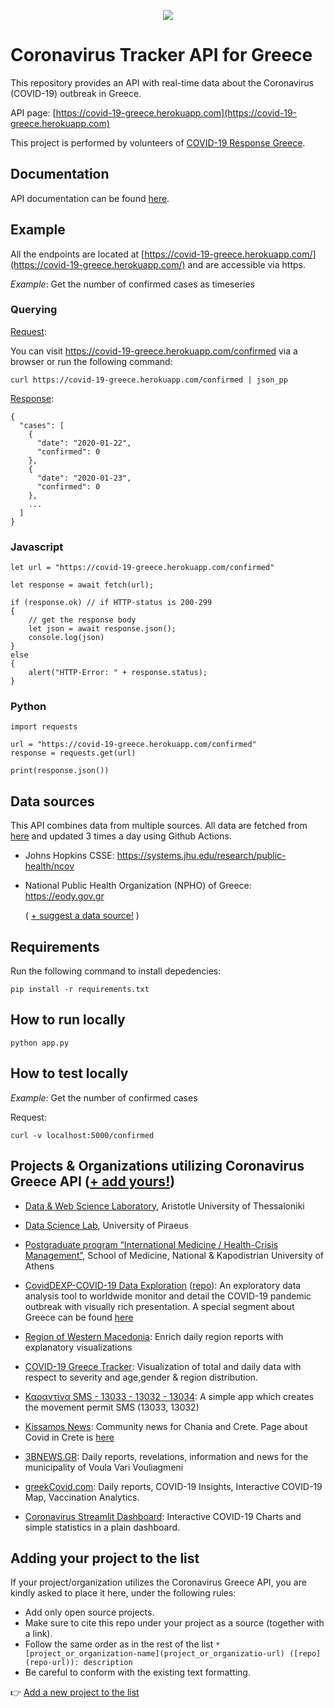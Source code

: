 <p align="center">
    <img src="https://cdn2.iconfinder.com/data/icons/covid-19-2/64/29-Doctor-256.png">
</p>

# Coronavirus Tracker API for Greece

This repository provides an API with real-time data about the Coronavirus (COVID-19) outbreak in Greece.

API page: [https://covid-19-greece.herokuapp.com](https://covid-19-greece.herokuapp.com)

This project is performed by volunteers of [COVID-19 Response Greece](https://www.covid19response.gr).

## Documentation

API documentation can be found [here](https://covid-19-greece.herokuapp.com/docs).

## Example

All the endpoints are located at [https://covid-19-greece.herokuapp.com/](https://covid-19-greece.herokuapp.com/) and are accessible via https. 

*Example*: Get the number of confirmed cases as timeseries

### Querying

<ins>Request</ins>:

You can visit https://covid-19-greece.herokuapp.com/confirmed via a browser or run the following command:

    curl https://covid-19-greece.herokuapp.com/confirmed | json_pp
    
<ins>Response</ins>:
    
```
{
  "cases": [
    {
      "date": "2020-01-22",
      "confirmed": 0
    },
    {
      "date": "2020-01-23",
      "confirmed": 0
    },
    ...
  ]
}   
```

### Javascript

```
let url = "https://covid-19-greece.herokuapp.com/confirmed"

let response = await fetch(url);

if (response.ok) // if HTTP-status is 200-299
{ 
    // get the response body 
    let json = await response.json();
    console.log(json)
} 
else 
{
    alert("HTTP-Error: " + response.status);
}
```

### Python
```
import requests

url = "https://covid-19-greece.herokuapp.com/confirmed"
response = requests.get(url)

print(response.json())
```

## Data sources
This API combines data from multiple sources. All data are fetched from [here](https://github.com/Covid-19-Response-Greece/covid19-data-greece) and updated 3 times a day using Github Actions.

* Johns Hopkins CSSE: https://systems.jhu.edu/research/public-health/ncov

* National Public Health Organization (NPHO) of Greece: https://eody.gov.gr

  ( [+ suggest a data source!](mailto:alex.delitzas@gmail.com) )
  
## Requirements

Run the following command to install depedencies:

    pip install -r requirements.txt 

## How to run locally

    python app.py
    
## How to test locally

*Example*: Get the number of confirmed cases

Request:

    curl -v localhost:5000/confirmed


## Projects & Organizations utilizing Coronavirus Greece API ([+ add yours!](#user-content-adding-your-project-to-the-list))

 * [Data & Web Science Laboratory](https://datalab.csd.auth.gr/), Aristotle University of Thessaloniki
 
 * [Data Science Lab](http://www.datastories.org/), University of Piraeus
 
 * [Postgraduate program “International Medicine / Health-Crisis Management”](http://crisis.med.uoa.gr/?lang=en), School of  Medicine, National & Kapodistrian University of Athens

 * [CovidDEXP-COVID-19 Data Exploration](https://covid19.csd.auth.gr) ([repo](https://github.com/Datalab-AUTH/covid19_dashboard)): An exploratory data analysis tool to worldwide monitor and detail the COVID-19 pandemic outbreak with visually rich presentation. A special segment about Greece can be found [here](https://covid19.csd.auth.gr/?tab=greece)
 
 * [Region of Western Macedonia](https://www.pdm.gov.gr/): Enrich daily region reports with explanatory visualizations
 
 * [COVID-19 Greece Tracker](https://covid-greece.github.io): Visualization of total and daily data with respect to severity and age,gender & region distribution.
 
 * [Καραντίνα SMS - 13033 - 13032 - 13034](https://play.google.com/store/apps/details?id=karantina_app.movement_permit_sms): A simple app which creates the movement permit SMS (13033, 13032)
 
 * [Kissamos News](https://www.kissamosnews.com/): Community news for Chania and Crete. Page about Covid in Crete is [here](https://www.kissamosnews.com/covid-19-confirmed-cases-in-crete-and-chania/)
 
 * [3BNEWS.GR](https://www.3bnews.gr): Daily reports, revelations, information and news for the municipality of Voula Vari Vouliagmeni

 * [greekCovid.com](https://www.greekcovid.com): Daily reports, COVID-19 Insights, Interactive COVID-19 Map, Vaccination Analytics.
 
 * [Coronavirus Streamlit Dashboard](https://maniatisni-covid-dashboard.herokuapp.com/): Interactive COVID-19 Charts and simple statistics in a plain dashboard.
## Adding your project to the list

If your project/organization utilizes the Coronavirus Greece API, you are kindly asked to place it here, under the following rules: 
- Add only open source projects.
- Make sure to cite this repo under your project as a source (together with a link). 
- Follow the same order as in the rest of the list `* [project_or_organization-name](project_or_organizatio-url) ([repo](repo-url)): description`
- Be careful to conform with the existing text formatting.

👉 [Add a new project to the list](https://github.com/Covid-19-Response-Greece/covid19-greece-api/edit/master/README.md)
